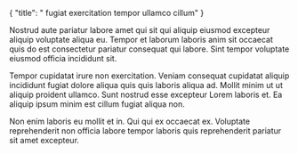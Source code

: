 {
  "title": " fugiat exercitation tempor ullamco cillum"
}

Nostrud aute pariatur labore amet qui sit qui aliquip eiusmod excepteur aliquip voluptate aliqua eu. Tempor et laborum laboris anim sit occaecat quis do est consectetur pariatur consequat qui labore. Sint tempor voluptate eiusmod officia incididunt sit.

Tempor cupidatat irure non exercitation. Veniam consequat cupidatat aliquip incididunt fugiat dolore aliqua quis quis laboris aliqua ad. Mollit minim ut ut aliquip proident ullamco. Sunt nostrud esse excepteur Lorem laboris et. Ea aliquip ipsum minim est cillum fugiat aliqua non.

Non enim laboris eu mollit et in. Qui qui ex occaecat ex. Voluptate reprehenderit non officia labore tempor laboris quis reprehenderit pariatur sit amet excepteur.